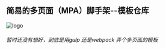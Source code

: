 ## 简易的多页面（MPA）脚手架--模板仓库

![logo](https://raw.githubusercontent.com/yorke19900505/yorke-cli-templet/master/mpa-templet/pages/index/images/MPA.png)

###### 暂时还没有想好，到底是用gulp 还是webpack 弄个多页面的模板


